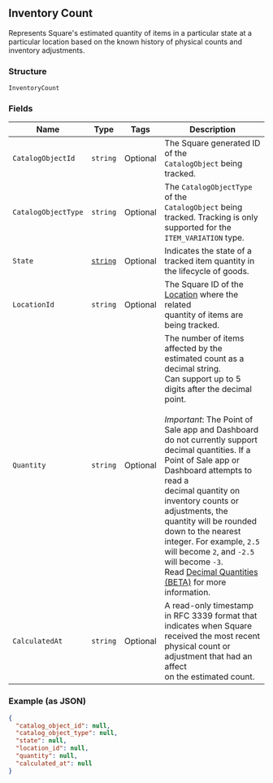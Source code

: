 ## Inventory Count

Represents Square's estimated quantity of items in a particular state at a
particular location based on the known history of physical counts and
inventory adjustments.

### Structure

`InventoryCount`

### Fields

| Name | Type | Tags | Description |
|  --- | --- | --- | --- |
| `CatalogObjectId` | `string` | Optional | The Square generated ID of the<br>`CatalogObject` being tracked. |
| `CatalogObjectType` | `string` | Optional | The `CatalogObjectType` of the<br>`CatalogObject` being tracked. Tracking is only<br>supported for the `ITEM_VARIATION` type. |
| `State` | [`string`](/doc/models/inventory-state.md) | Optional | Indicates the state of a tracked item quantity in the lifecycle of goods. |
| `LocationId` | `string` | Optional | The Square ID of the [Location](#type-location) where the related<br>quantity of items are being tracked. |
| `Quantity` | `string` | Optional | The number of items affected by the estimated count as a decimal string.<br>Can support up to 5 digits after the decimal point.<br><br>_Important_: The Point of Sale app and Dashboard do not currently support<br>decimal quantities. If a Point of Sale app or Dashboard attempts to read a<br>decimal quantity on inventory counts or adjustments, the quantity will be rounded<br>down to the nearest integer. For example, `2.5` will become `2`, and `-2.5`<br>will become `-3`.<br>Read [Decimal Quantities (BETA)](https://developer.squareup.com/docs/docs/inventory-api/what-it-does#decimal-quantities-beta) for more information. |
| `CalculatedAt` | `string` | Optional | A read-only timestamp in RFC 3339 format that indicates when Square<br>received the most recent physical count or adjustment that had an affect<br>on the estimated count. |

### Example (as JSON)

```json
{
  "catalog_object_id": null,
  "catalog_object_type": null,
  "state": null,
  "location_id": null,
  "quantity": null,
  "calculated_at": null
}
```

